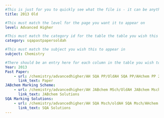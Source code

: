 ```yaml
---
#This is just for you to quickly see what the file is - it can be anything you want
title: 2013 Old

#This must match the level for the page you want it to appear on
level: Advanced Higher

#This must match the category id for the table the table you wish this to appear in
category: sqapastpapersoldah

#This must match the subject you wish this to appear in
subject: Chemistry

#There should be an entry here for each column in the table you wish to populate:
Year: 2013
Past Paper:
    - url: /chemistry/advancedhigher/AH SQA PP/OldAH SQA PP/AHchem PP 2013.pdf
      link_text: Paper
JABchem Marking Scheme:
    - url: /chemistry/advancedhigher/AH JABchem MSch/OldAH JABchem Msch/15AHmsch.pdf
      link_text: JABchem Solutions
SQA Marking Solutions:
    - url: /chemistry/advancedhigher/AH SQA Msch/oldAH SQA Msch/AHchem SQA Msch 2013.pdf
      link_text: SQA Solutions
---
```

